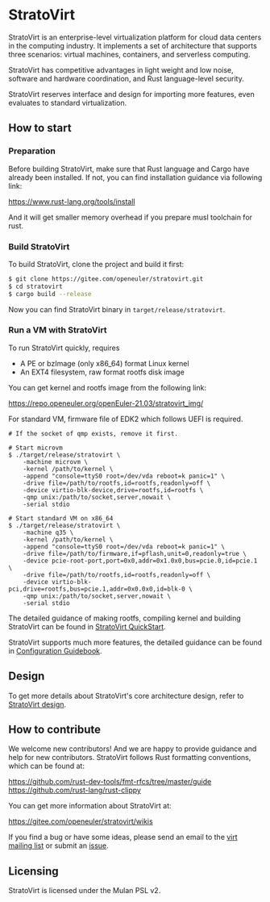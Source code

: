 # StratoVirt
StratoVirt is an enterprise-level virtualization platform for cloud data centers
in the computing industry. It implements a set of architecture that supports
three scenarios: virtual machines, containers, and serverless computing.

StratoVirt has competitive advantages in light weight and low noise, software
and hardware coordination, and Rust language-level security.

StratoVirt reserves interface and design for importing more features, even
evaluates to standard virtualization.

## How to start

### Preparation
Before building StratoVirt, make sure that Rust language and Cargo have already
been installed. If not, you can find installation guidance via following link:

https://www.rust-lang.org/tools/install

And it will get smaller memory overhead if you prepare musl toolchain for rust.

### Build StratoVirt
To build StratoVirt, clone the project and build it first:
```sh
$ git clone https://gitee.com/openeuler/stratovirt.git
$ cd stratovirt
$ cargo build --release
```
Now you can find StratoVirt binary in `target/release/stratovirt`.

### Run a VM with StratoVirt
To run StratoVirt quickly, requires
* A PE or bzImage (only x86_64) format Linux kernel
* An EXT4 filesystem, raw format rootfs disk image

You can get kernel and rootfs image from the following link:

https://repo.openeuler.org/openEuler-21.03/stratovirt_img/

For standard VM, firmware file of EDK2 which follows UEFI is required.

```shell
# If the socket of qmp exists, remove it first.

# Start microvm
$ ./target/release/stratovirt \
    -machine microvm \
    -kernel /path/to/kernel \
    -append "console=ttyS0 root=/dev/vda reboot=k panic=1" \
    -drive file=/path/to/rootfs,id=rootfs,readonly=off \
    -device virtio-blk-device,drive=rootfs,id=rootfs \
    -qmp unix:/path/to/socket,server,nowait \
    -serial stdio

# Start standard VM on x86_64
$ ./target/release/stratovirt \
    -machine q35 \
    -kernel /path/to/kernel \
    -append "console=ttyS0 root=/dev/vda reboot=k panic=1" \
    -drive file=/path/to/firmware,if=pflash,unit=0,readonly=true \
    -device pcie-root-port,port=0x0,addr=0x1.0x0,bus=pcie.0,id=pcie.1 \
    -drive file=/path/to/rootfs,id=rootfs,readonly=off \
    -device virtio-blk-pci,drive=rootfs,bus=pcie.1,addr=0x0.0x0,id=blk-0 \
    -qmp unix:/path/to/socket,server,nowait \
    -serial stdio
```

The detailed guidance of making rootfs, compiling kernel and building StratoVirt
can be found in [StratoVirt QuickStart](./docs/quickstart.md).

StratoVirt supports much more features, the detailed guidance can be found in
[Configuration Guidebook](docs/config_guidebook.md).

## Design

To get more details about StratoVirt's core architecture design, refer to
[StratoVirt design](./docs/design.md).

## How to contribute
We welcome new contributors! And we are happy to provide guidance and help for
new contributors. StratoVirt follows Rust formatting conventions, which can be
found at:

https://github.com/rust-dev-tools/fmt-rfcs/tree/master/guide
https://github.com/rust-lang/rust-clippy

You can get more information about StratoVirt at:

https://gitee.com/openeuler/stratovirt/wikis

If you find a bug or have some ideas, please send an email to the
[virt mailing list](https://mailweb.openeuler.org/postorius/lists/virt.openeuler.org/)
or submit an [issue](https://gitee.com/openeuler/stratovirt/issues).

## Licensing
StratoVirt is licensed under the Mulan PSL v2.
